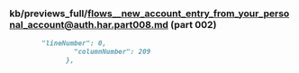 ### kb/previews_full/flows__new_account_entry_from_your_personal_account@auth.har.part008.md (part 002)

```md
        "lineNumber": 0,
                "columnNumber": 209
              },
     
```

```
